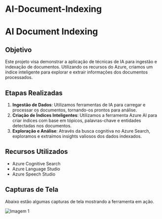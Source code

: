 # AI-Document-Indexing
# AI Document Indexing

## Objetivo
Este projeto visa demonstrar a aplicação de técnicas de IA para ingestão e indexação de documentos. Utilizando os recursos do Azure, criamos um índice inteligente para explorar e extrair informações dos documentos processados.

## Etapas Realizadas

1. **Ingestão de Dados**: Utilizamos ferramentas de IA para carregar e processar os documentos, tornando-os prontos para análise.
2. **Criação de Índices Inteligentes**: Utilizamos a ferramenta Azure AI para criar índices com base em tópicos, palavras-chave e entidades detectadas nos documentos.
3. **Exploração e Análise**: Através da busca cognitiva no Azure Search, exploramos e extraímos insights valiosos dos dados indexados.

## Recursos Utilizados
- Azure Cognitive Search
- Azure Language Studio
- Azure Speech Studio

## Capturas de Tela
Abaixo estão algumas capturas de tela mostrando a ferramenta em ação.

![Imagem 1](images/screenshot1.png)
